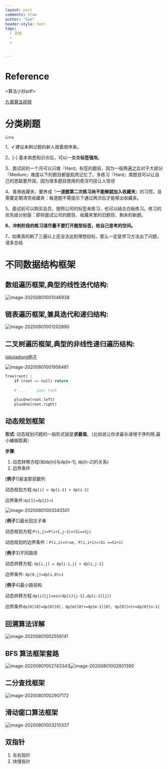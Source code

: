 ```yaml
---
layout: post
comments: true
author: "Sun"
header-style: text
tags:
  - 总结
  - 
  - 


---
```


# Reference

<算法小抄pdf>

[九章算法视频](https://www.bilibili.com/video/BV1i64y1u7Me/)

# 分类刷题



<img src="/img/in-post/20_07/v2-58b8892ba8db8bb452db88ec329e1dcd_1440w-20200808155245207.jpg" alt="img" style="zoom: 67%;" />



1、√ 建议未刷过题的新人按着顺序来。 

2、[-] 基本熟悉知识点后，可以一类类**标签强攻**。

3、面试前的一个月可以只做『Hard』标签的题目，因为一般两遍之后对于大部分『Medium』难度以下的题目都是肌肉记忆了。多练习『Hard』类题目可以让自己的思路更开阔，因为很多题目使用的奇淫巧技让人惊讶

4、善用收藏夹，要养成『**一道题第二次练习尚不能解就加入收藏夹**』的习惯，且需要定期清空收藏夹：每道题不需提示下通过两次后才能移出收藏夹。

5、面试前可以购买会员，按照公司的标签来练习，也可以结合白板练习。练习的优先级分别是：即将面试公司的题目、收藏夹里的旧题目、剩余的新题。

**6、冲刺阶段的练习请尽量不要打开题型标签，给自己思考的空间。**

7、如果真的刷了三遍以上还没法达到理想目标，那么一定是学习方法出了问题，请多总结

# 不同数据结构框架

## 数组遍历框架,典型的线性迭代结构:

![image-20200801001046938](/img/in-post/20_07/image-20200801001046938.png)

## 链表遍历框架,兼具迭代和递归结构:

![image-20200801001202890](/img/in-post/20_07/image-20200801001202890.png)

## 二叉树遍历框架,典型的非线性递归遍历结构:

[labuladong例子](https://leetcode-cn.com/problems/same-tree/solution/xie-shu-suan-fa-de-tao-lu-kuang-jia-by-wei-lai-bu-/)

![image-20200801001956481](/img/in-post/20_07/image-20200801001956481.png)

```python
Tree(root) :
    if (root == null) return
    
    # ...     your task

    plusOne(root.left)
    plusOne(root.right)
```



## 动态规划框架

**形式**: 动态规划问题的一般形式就是**求最值**。（比如说让你求最⻓递增子序列呀,最小编辑距离）

**步骤**:

1. 动态转移方程(如dp[n]与dp[n-1], dp[n-2]的关系)
2. 边界条件

[**例子**1]斐波那契数列

动态规划方程:`dp[i] = dp[i-1] + dp[i-1]`

边界条件:`dp[1]=dp[2]=1`

![image-20200801003343501](/img/in-post/20_07/image-20200801003343501.png)

[**例子**2]最长回文子串

动态规划方程:`P(i,j)=P(i+1,j−1)∧(Si==Sj)`

动态规划的边界条件：`P(i,i)=true, P(i,i+1)=(Si ==Si+1)`

[**例子**3]不同路径

动态转移方程: `dp[i,j] = dp[i-1,j] + dp[i,j-1]`

边界条件: `dp[0,j]=dp[i,0]=1`

[**例子**4]最小路径和

动态转移方程:`dp[i][j]=min(dp[i][j-1],dp[i-1][j])`

边界条件`dp[0][0]=dp[0][0], dp[m][0]+=dp[m-1][0], dp[0][n]+=dp[0][n-1]`

## 回溯算法详解

![image-20200801002556141](/img/in-post/20_07/image-20200801002556141.png)

## BFS 算法框架套路

![image-20200801002743343](/img/in-post/20_07/image-20200801002743343.png)![image-20200801002801390](/img/in-post/20_07/image-20200801002801390.png)

## 二分查找框架

![image-20200801002907172](/img/in-post/20_07/image-20200801002907172.png)

## 滑动窗口算法框架

![image-20200801003210337](/img/in-post/20_07/image-20200801003210337.png)

## 双指针

1. 左右指针
2. 快慢指针































